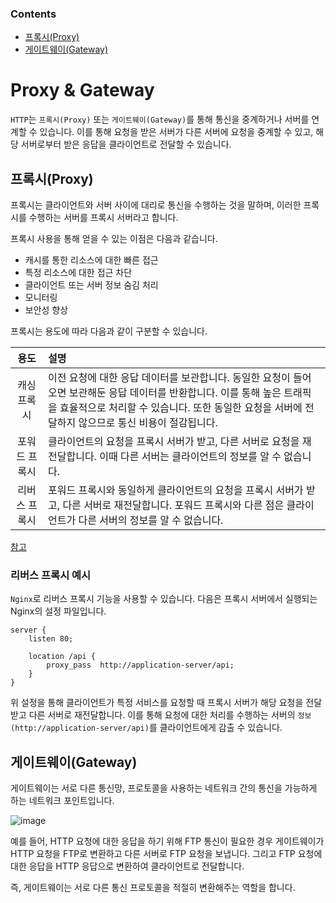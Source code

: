 ### Contents

- [프록시(Proxy)](#프록시proxy)
- [게이트웨이(Gateway)](#게이트웨이gateway)

# Proxy & Gateway

`HTTP`는 `프록시(Proxy)` 또는 `게이트웨이(Gateway)`를 통해 통신을 중계하거나 서버를 연계할 수 있습니다. 이를 통해 요청을 받은 서버가 다른 서버에 요청을 중계할 수 있고, 해당 서버로부터 받은 응답을 클라이언트로 전달할 수 있습니다.

## 프록시(Proxy)

프록시는 클라이언트와 서버 사이에 대리로 통신을 수행하는 것을 말하며, 이러한 프록시를 수행하는 서버를 프록시 서버라고 합니다.

프록시 사용을 통해 얻을 수 있는 이점은 다음과 같습니다.

- 캐시를 통한 리소스에 대한 빠른 접근
- 특정 리소스에 대한 접근 차단
- 클라이언트 또는 서버 정보 숨김 처리
- 모니터링
- 보안성 향상

프록시는 용도에 따라 다음과 같이 구분할 수 있습니다.

|     용도      | 설명                                                                                                                                                                                                                            |
| :-----------: | :------------------------------------------------------------------------------------------------------------------------------------------------------------------------------------------------------------------------------ |
|  캐싱 프록시  | 이전 요청에 대한 응답 데이터를 보관합니다. 동일한 요청이 들어오면 보관해둔 응답 데이터를 반환합니다. 이를 통해 높은 트래픽을 효율적으로 처리할 수 있습니다. 또한 동일한 요청을 서버에 전달하지 않으므로 통신 비용이 절감됩니다. |
| 포워드 프록시 | 클라이언트의 요청을 프록시 서버가 받고, 다른 서버로 요청을 재전달합니다. 이때 다른 서버는 클라이언트의 정보를 알 수 없습니다.                                                                                                   |
| 리버스 프록시 | 포워드 프록시와 동일하게 클라이언트의 요청을 프록시 서버가 받고, 다른 서버로 재전달합니다. 포워드 프록시와 다른 점은 클라이언트가 다른 서버의 정보를 알 수 없습니다.                                                            |

[참고](https://coding-start.tistory.com/342)

### 리버스 프록시 예시

`Nginx`로 리버스 프록시 기능을 사용할 수 있습니다. 다음은 프록시 서버에서 실행되는 Nginx의 설정 파일입니다.

```nginx
server {
    listen 80;

    location /api {
        proxy_pass  http://application-server/api;
    }
}
```

위 설정을 통해 클라이언트가 특정 서비스를 요청할 때 프록시 서버가 해당 요청을 전달 받고 다른 서버로 재전달합니다. 이를 통해 요청에 대한 처리를 수행하는 서버의 `정보(http://application-server/api)`를 클라이언트에게 감출 수 있습니다.

## 게이트웨이(Gateway)

게이트웨이는 서로 다른 통신망, 프로토콜을 사용하는 네트워크 간의 통신을 가능하게 하는 네트워크 포인트입니다.

![image](https://user-images.githubusercontent.com/68716284/185728556-1b5ca2dd-119b-4de3-9850-1502a1221193.png)

예를 들어, HTTP 요청에 대한 응답을 하기 위해 FTP 통신이 필요한 경우 게이트웨이가 HTTP 요청을 FTP로 변환하고 다른 서버로 FTP 요청을 보냅니다. 그리고 FTP 요청에 대한 응답을 HTTP 응답으로 변환하여 클라이언트로 전달합니다.

즉, 게이트웨이는 서로 다른 통신 프로토콜을 적절히 변환해주는 역할을 합니다.
